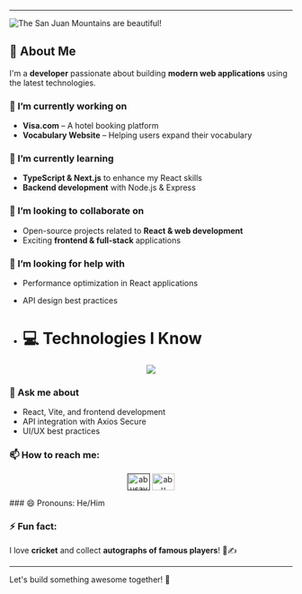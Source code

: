 
---

![The San Juan Mountains are beautiful!](https://i.ibb.co/XxHSGGsS/Blue-Modern-Email-Signature-3.png "San Juan Mountains")


## 🚀 About Me  
I'm a **developer** passionate about building **modern web applications** using the latest technologies.  

### 🔭 I’m currently working on  
- **Visa.com** – A hotel booking platform  
- **Vocabulary Website** – Helping users expand their vocabulary  

### 🌱 I’m currently learning  
- **TypeScript & Next.js** to enhance my React skills  
- **Backend development** with Node.js & Express  

### 👯 I’m looking to collaborate on  
- Open-source projects related to **React & web development**  
- Exciting **frontend & full-stack** applications  

### 🤔 I’m looking for help with  
- Performance optimization in React applications  
- API design best practices

- # 💻 Technologies I Know

<p align="center">
  <a href="https://www.linkedin.com/in/abusaiyedjoy/">
    <img src="https://skillicons.dev/icons?i=html,css,js,tailwind,bootstrap,git,react,mongodb,nodejs,vite,express,firebase,figma" />
  </a>
</p>

### 💬 Ask me about  
- React, Vite, and frontend development  
- API integration with Axios Secure  
- UI/UX best practices  

### 📫 How to reach me:  
 
<p align="center">
<a href="" target="blank"><img align="center" src="https://raw.githubusercontent.com/rahuldkjain/github-profile-readme-generator/master/src/images/icons/Social/linked-in-alt.svg" alt="abusayed" height="30" width="40" /></a>
<a href="https://www.facebook.com/rayhan.rakib.626776" target="blank"><img align="center" src="https://raw.githubusercontent.com/rahuldkjain/github-profile-readme-generator/master/src/images/icons/Social/facebook.svg" alt="abu sayed" height="30" width="40" /></a>
</p>
### 😄 Pronouns:  
He/Him  

### ⚡ Fun fact:  
I love **cricket** and collect **autographs of famous players**! 🏏✍️  

---

Let's build something awesome together! 🚀  

